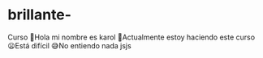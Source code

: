 # brillante-
Curso
👋Hola mi nombre es karol
💪Actualmente estoy haciendo este curso
😦Está difícil
😅No entiendo nada jsjs

